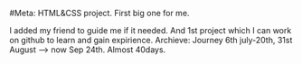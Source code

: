 #Meta: HTML&CSS project. First big one for me.

I added my friend to guide me if it needed.
And 1st project which I can work on github to learn and gain expirience.
Archieve: Journey 6th july-20th, 31st August --> now Sep 24th. Almost 40days.

